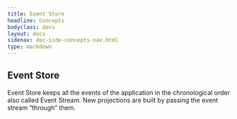```yaml
---
title: Event Store
headline: Concepts
bodyclass: docs
layout: docs
sidenav: doc-side-concepts-nav.html
type: markdown
---
```

<h2 class="top">Event Store</h2> 

Event Store keeps all the events of the application in the chronological order also called Event Stream. New projections are built by passing the event stream “through” them.